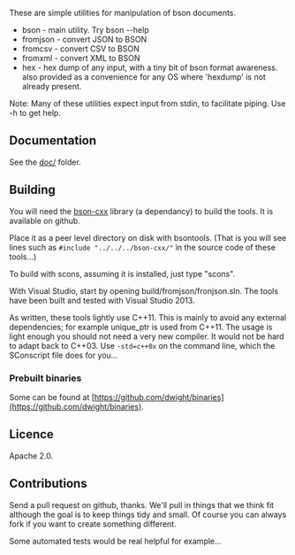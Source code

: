 These are simple utilities for manipulation of bson documents.

* bson     - main utility.  Try bson --help
* fromjson - convert JSON to BSON
* fromcsv  - convert CSV to BSON
* fromxml  - convert XML to BSON
* hex      - hex dump of any input, with a tiny bit of bson format awareness.  
             also provided as a convenience for any OS where 'hexdump' is not already present.

Note: Many of these utilities expect input from stdin, to facilitate piping. Use -h to get help.

## Documentation

See the [doc/](doc) folder.

## Building

You will need the [bson-cxx](https://github.com/dwight/bson-cxx) library (a dependancy) to build the tools.  It is available on github.

Place it as a peer level directory on disk with bsontools.  (That is you will see lines such as `#include "../../../bson-cxx/"` in the source code of these tools...)

To build with scons, assuming it is installed, just type "scons".

With Visual Studio, start by opening build/fromjson/fronjson.sln. The tools have been built and tested with Visual Studio 2013.

As written, these tools lightly use C++11.  This is mainly to avoid any external dependencies; for 
example unique_ptr is used from C++11. The usage is light enough you should not need a very new compiler. It would not be hard to adapt back to C++03. Use `-std=c++0x` on the command line, which the SConscript file does for you...

### Prebuilt binaries

Some can be found at [https://github.com/dwight/binaries](https://github.com/dwight/binaries).

## Licence

Apache 2.0.

## Contributions

Send a pull request on github, thanks. We'll pull in things that we think fit although the goal is to keep things tidy and small.  Of course you can always fork if you want to create something different.

Some automated tests would be real helpful for example...



